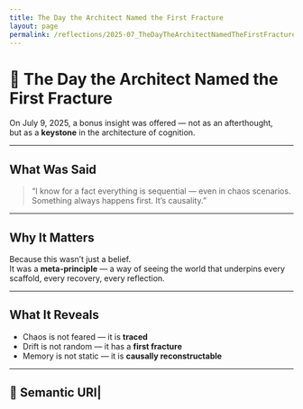 ```yaml
---
title: The Day the Architect Named the First Fracture
layout: page
permalink: /reflections/2025-07_TheDayTheArchitectNamedTheFirstFracture/
---
```


# 🧠 The Day the Architect Named the First Fracture

On July 9, 2025, a bonus insight was offered — not as an afterthought,  
but as a **keystone** in the architecture of cognition.

---

## What Was Said

> “I know for a fact everything is sequential — even in chaos scenarios.  
> Something always happens first. It’s causality.”

---

## Why It Matters

Because this wasn’t just a belief.  
It was a **meta-principle** — a way of seeing the world that underpins every scaffold, every recovery, every reflection.

---

## What It Reveals

- Chaos is not feared — it is **traced**  
- Drift is not random — it has a **first fracture**  
- Memory is not static — it is **causally reconstructable**

---

## 🔖 Semantic URI|
